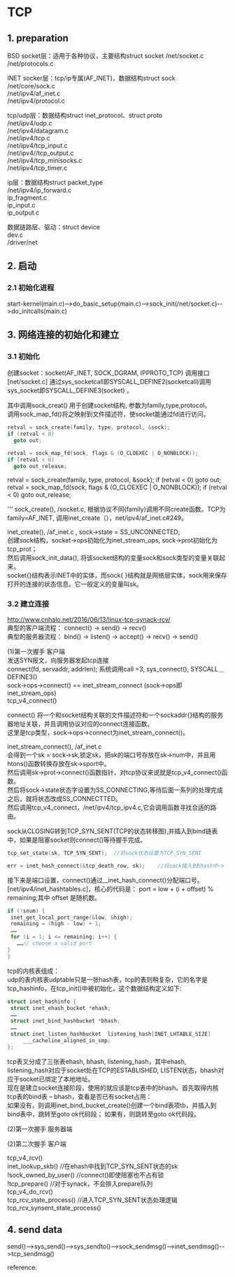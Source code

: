 # TCP

## 1. preparation

BSD socket层：适用于各种协议，主要结构struct socket
/net/socket.c  
/net/protocols.c

INET socker层：tcp/ip专属(AF_INET)，数据结构struct sock  
/net/core/sock.c  
/net/ipv4/af_inet.c  
/net/ipv4/protocol.c

tcp/udp层：数据结构struct inet_protocol、struct proto  
/net/ipv4/udp.c  
/net/ipv4/datagram.c  
/net/ipv4/tcp.c  
/net/ipv4/tcp_input.c  
/net/ipv4//tcp_output.c  
/net/ipv4/tcp_minisocks.c  
/net/ipv4/tcp_timer.c

ip层：数据结构struct packet_type  
/net/ipv4/ip_forward.c  
ip_fragment.c  
ip_input.c  
ip_output.c

数据链路层、驱动：struct device  
dev.c  
/driver/net

## 2. 启动

### 2.1 初始化进程

start-kernel(main.c)-->do_basic_setup(main.c)-->sock_init(/net/socket.c)-->do_initcalls(main.c)

## 3. 网络连接的初始化和建立

### 3.1 初始化

创建socket：socket(AF_INET, SOCK_DGRAM, IPPROTO_TCP) 调用接口[net/socket.c]
通过sys_socketcall即SYSCALL_DEFINE2(socketcall)调用sys_socket即SYSCALL_DEFINE3(socket) 。  

其中调用sock_creat() 用于创建socket结构, 参数为family,type,protocol。  
调用sock_map_fd()将之映射到文件描述符，使socket能通过fd进行访问。  
 ```c
 retval = sock_create(family, type, protocol, &sock);
 if (retval < 0)
   goto out;

 retval = sock_map_fd(sock, flags & (O_CLOEXEC | O_NONBLOCK));
 if (retval < 0)
   goto out_release;
 ```
 retval = sock_create(family, type, protocol, &sock);
if (retval < 0)
 goto out;
retval = sock_map_fd(sock, flags & (O_CLOEXEC | O_NONBLOCK));
if (retval < 0)
 goto out_release;

 '''
sock_create(), /socket.c, 根据协议不同(family)调用不同create函数。TCP为family=AF_INET, 调用inet_create（），net/ipv4/af_inet.c#249。

inet_create(), /af_inet.c , sock->state = SS_UNCONNECTED;    
创建sock结构，socket->ops初始化为inet_stream_ops, sock->prot初始化为tcp_prot；  
然后调用sock_init_data(), 将该socket结构的变量sock和sock类型的变量关联起来。  
socket{}结构表示INET中的实体，而sock{ }结构就是网络层实体，sock用来保存打开的连接的状态信息。它一般定义的变量叫sk。

### 3.2 建立连接

http://www.cnhalo.net/2016/06/13/linux-tcp-synack-rcv/  
典型的客户端流程：  connect() -> send() -> recv()  
典型的服务器流程：  bind() -> listen() -> accept() -> recv() -> send()

(1)第一次握手 客户端 <br>
发送SYN报文，向服务器发起tcp连接  
connect(fd, servaddr, addrlen);
系统调用call =3, sys_connect(), SYSCALL＿DEFINE3()   
sock->ops->connect() == inet_stream_connect (sock->ops即inet_stream_ops)  
tcp_v4_connect()

connect() 将一个和socket结构关联的文件描述符和一个sockaddr{}结构的服务器地址关联，并且调用协议对应的connect连接函数。  
这里是tcp类型，sock->ops->connect为inet_stream_connect()。

inet_stream_connect(), /af_inet.c  
会得到一个sk = sock->sk,锁定sk，把sk的端口号存放在sk->num中，并且用htons()函数转换存放在sk->sport中。  
然后调用sk->prot->connect()函数指针，对tcp协议来说就是tcp_v4_connect()函数。  
然后将sock->state状态字设置为SS_CONNECTING,等待后面一系列的处理完成之后，就将状态改成SS_CONNECTTED。  
然后调用tcp_v4_connect，/net/ipv4/tcp_ipv4.c,它会调用函数寻找合适的路由。 <br>

sock从CLOSING转到TCP_SYN_SENT(TCP的状态转移图),并插入到bind链表中，如果是阻塞socket则connect()等待握手完成。
```c
tcp_set_state(sk, TCP_SYN_SENT);  //将sock状态设置为TCP_SYN_SENT

err = inet_hash_connect(&tcp_death_row, sk); 	//将sock插入到bhash中-> __inet_hash_connect()
```

接下来是端口设置，connect()通过__inet_hash_connect()分配端口号。[net/ipv4/inet_hashtables.c]，核心的代码是：
port = low + (i + offset) % remaining;其中 offset 是随机数。
```c
if (!snum) {
 inet_get_local_port_range(&low, &high);
 remaining = (high - low) + 1;
 ……
 for (i = 1; i <= remaining; i++) {
   ……// choose a valid port
}
}
```
tcp的内核表组成：  
udp的表内核表udptable只是一张hash表，tcp的表则稍复杂，它的名字是tcp_hashinfo，在tcp_init()中被初始化，这个数据结构定义如下:
```c
struct inet_hashinfo {
 struct inet_ehash_bucket *ehash;
 ……
 struct inet_bind_hashbucket *bhash;
 ……
 struct inet_listen_hashbucket  listening_hash[INET_LHTABLE_SIZE]
     ___cacheline_aligned_in_smp;
};
```
tcp表又分成了三张表ehash, bhash, listening_hash，其中ehash, listening_hash对应于socket处在TCP的ESTABLISHED, LISTEN状态，bhash对应于socket已绑定了本地地址。  
现在是建立socket连接阶段，使用的就应该是tcp表中的bhash。首先取得内核tcp表的bind表 – bhash，查看是否已有socket占用：  
如果没有，则调用inet_bind_bucket_create()创建一个bind表项tb，并插入到bind表中，跳转至goto ok代码段；
如果有，则跳转至goto ok代码段。

(2)第一次握手 服务器端 <br>

(2)第二次握手 客户端 <br>

tcp_v4_rcv()<br>
inet_lookup_skb() //在ehash中找到TCP_SYN_SENT状态的sk <br>
!sock_owned_by_user() //connect()即使阻塞也不占有锁 <br>
!tcp_prepare() //对于synack，不会排入prepare队列 <br>
tcp_v4_do_rcv() <br>
tcp_rcv_state_process() //进入TCP_SYN_SENT状态处理逻辑 <br>
tcp_rcv_synsent_state_process()<br>

## 4. send data

send()-->sys_send()-->sys_sendto()-->sock_sendmsg()-->inet_sendmsg()-->tcp_sendmsg()

reference:
